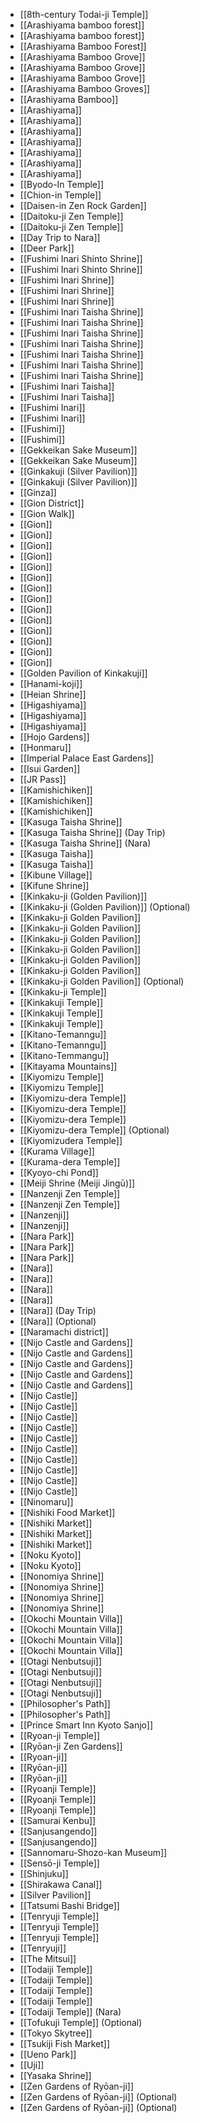 - [[8th-century Todai-ji Temple]]
- [[Arashiyama bamboo forest]]
- [[Arashiyama bamboo forest]]
- [[Arashiyama Bamboo Forest]]
- [[Arashiyama Bamboo Grove]]
- [[Arashiyama Bamboo Grove]]
- [[Arashiyama Bamboo Grove]]
- [[Arashiyama Bamboo Groves]]
- [[Arashiyama Bamboo]]
- [[Arashiyama]]
- [[Arashiyama]]
- [[Arashiyama]]
- [[Arashiyama]]
- [[Arashiyama]]
- [[Arashiyama]]
- [[Arashiyama]]
- [[Byodo-In Temple]]
- [[Chion-in Temple]]
- [[Daisen-in Zen Rock Garden]]
- [[Daitoku-ji Zen Temple]]
- [[Daitoku-ji Zen Temple]]
- [[Day Trip to Nara]]
- [[Deer Park]]
- [[Fushimi Inari Shinto Shrine]]
- [[Fushimi Inari Shinto Shrine]]
- [[Fushimi Inari Shrine]]
- [[Fushimi Inari Shrine]]
- [[Fushimi Inari Shrine]]
- [[Fushimi Inari Taisha Shrine]]
- [[Fushimi Inari Taisha Shrine]]
- [[Fushimi Inari Taisha Shrine]]
- [[Fushimi Inari Taisha Shrine]]
- [[Fushimi Inari Taisha Shrine]]
- [[Fushimi Inari Taisha Shrine]]
- [[Fushimi Inari Taisha Shrine]]
- [[Fushimi Inari Taisha]]
- [[Fushimi Inari Taisha]]
- [[Fushimi Inari]]
- [[Fushimi Inari]]
- [[Fushimi]]
- [[Fushimi]]
- [[Gekkeikan Sake Museum]]
- [[Gekkeikan Sake Museum]]
- [[Ginkakuji (Silver Pavilion)]]
- [[Ginkakuji (Silver Pavilion)]]
- [[Ginza]]
- [[Gion District]]
- [[Gion Walk]]
- [[Gion]]
- [[Gion]]
- [[Gion]]
- [[Gion]]
- [[Gion]]
- [[Gion]]
- [[Gion]]
- [[Gion]]
- [[Gion]]
- [[Gion]]
- [[Gion]]
- [[Gion]]
- [[Gion]]
- [[Gion]]
- [[Golden Pavilion of Kinkakuji]]
- [[Hanami-koji]]
- [[Heian Shrine]]
- [[Higashiyama]]
- [[Higashiyama]]
- [[Higashiyama]]
- [[Hojo Gardens]]
- [[Honmaru]]
- [[Imperial Palace East Gardens]]
- [[Isui Garden]]
- [[JR Pass]]
- [[Kamishichiken]]
- [[Kamishichiken]]
- [[Kamishichiken]]
- [[Kasuga Taisha Shrine]]
- [[Kasuga Taisha Shrine]] (Day Trip)
- [[Kasuga Taisha Shrine]] (Nara)
- [[Kasuga Taisha]]
- [[Kasuga Taisha]]
- [[Kibune Village]]
- [[Kifune Shrine]]
- [[Kinkaku-ji (Golden Pavilion)]]
- [[Kinkaku-ji (Golden Pavilion)]] (Optional)
- [[Kinkaku-ji Golden Pavilion]]
- [[Kinkaku-ji Golden Pavilion]]
- [[Kinkaku-ji Golden Pavilion]]
- [[Kinkaku-ji Golden Pavilion]]
- [[Kinkaku-ji Golden Pavilion]]
- [[Kinkaku-ji Golden Pavilion]]
- [[Kinkaku-ji Golden Pavilion]] (Optional)
- [[Kinkaku-ji Temple]]
- [[Kinkakuji Temple]]
- [[Kinkakuji Temple]]
- [[Kinkakuji Temple]]
- [[Kitano-Temanngu]]
- [[Kitano-Temanngu]]
- [[Kitano-Temmangu]]
- [[Kitayama Mountains]]
- [[Kiyomizu Temple]]
- [[Kiyomizu Temple]]
- [[Kiyomizu-dera Temple]]
- [[Kiyomizu-dera Temple]]
- [[Kiyomizu-dera Temple]]
- [[Kiyomizu-dera Temple]] (Optional)
- [[Kiyomizudera Temple]]
- [[Kurama Village]]
- [[Kurama-dera Temple]]
- [[Kyoyo-chi Pond]]
- [[Meiji Shrine (Meiji Jingū)]]
- [[Nanzenji Zen Temple]]
- [[Nanzenji Zen Temple]]
- [[Nanzenji]]
- [[Nanzenji]]
- [[Nara Park]]
- [[Nara Park]]
- [[Nara Park]]
- [[Nara]]
- [[Nara]]
- [[Nara]]
- [[Nara]]
- [[Nara]] (Day Trip)
- [[Nara]] (Optional)
- [[Naramachi district]]
- [[Nijo Castle and Gardens]]
- [[Nijo Castle and Gardens]]
- [[Nijo Castle and Gardens]]
- [[Nijo Castle and Gardens]]
- [[Nijo Castle and Gardens]]
- [[Nijo Castle]]
- [[Nijo Castle]]
- [[Nijo Castle]]
- [[Nijo Castle]]
- [[Nijo Castle]]
- [[Nijo Castle]]
- [[Nijo Castle]]
- [[Nijo Castle]]
- [[Nijo Castle]]
- [[Nijo Castle]]
- [[Ninomaru]]
- [[Nishiki Food Market]]
- [[Nishiki Market]]
- [[Nishiki Market]]
- [[Nishiki Market]]
- [[Noku Kyoto]]
- [[Noku Kyoto]]
- [[Nonomiya Shrine]]
- [[Nonomiya Shrine]]
- [[Nonomiya Shrine]]
- [[Nonomiya Shrine]]
- [[Okochi Mountain Villa]]
- [[Okochi Mountain Villa]]
- [[Okochi Mountain Villa]]
- [[Okochi Mountain Villa]]
- [[Otagi Nenbutsuji]]
- [[Otagi Nenbutsuji]]
- [[Otagi Nenbutsuji]]
- [[Otagi Nenbutsuji]]
- [[Philosopher's Path]]
- [[Philosopher's Path]]
- [[Prince Smart Inn Kyoto Sanjo]]
- [[Ryoan-ji Temple]]
- [[Ryōan-ji Zen Gardens]]
- [[Ryoan-ji]]
- [[Ryōan-ji]]
- [[Ryōan-ji]]
- [[Ryoanji Temple]]
- [[Ryoanji Temple]]
- [[Ryoanji Temple]]
- [[Samurai Kenbu]]
- [[Sanjusangendo]]
- [[Sanjusangendo]]
- [[Sannomaru-Shozo-kan Museum]]
- [[Sensō-ji Temple]]
- [[Shinjuku]]
- [[Shirakawa Canal]]
- [[Silver Pavilion]]
- [[Tatsumi Bashi Bridge]]
- [[Tenryuji Temple]]
- [[Tenryuji Temple]]
- [[Tenryuji Temple]]
- [[Tenryuji]]
- [[The Mitsui]]
- [[Todaiji Temple]]
- [[Todaiji Temple]]
- [[Todaiji Temple]]
- [[Todaiji Temple]]
- [[Todaiji Temple]] (Nara)
- [[Tofukuji Temple]] (Optional)
- [[Tokyo Skytree]]
- [[Tsukiji Fish Market]]
- [[Ueno Park]]
- [[Uji]]
- [[Yasaka Shrine]]
- [[Zen Gardens of Ryōan-ji]]
- [[Zen Gardens of Ryōan-ji]] (Optional)
- [[Zen Gardens of Ryōan-ji]] (Optional)
